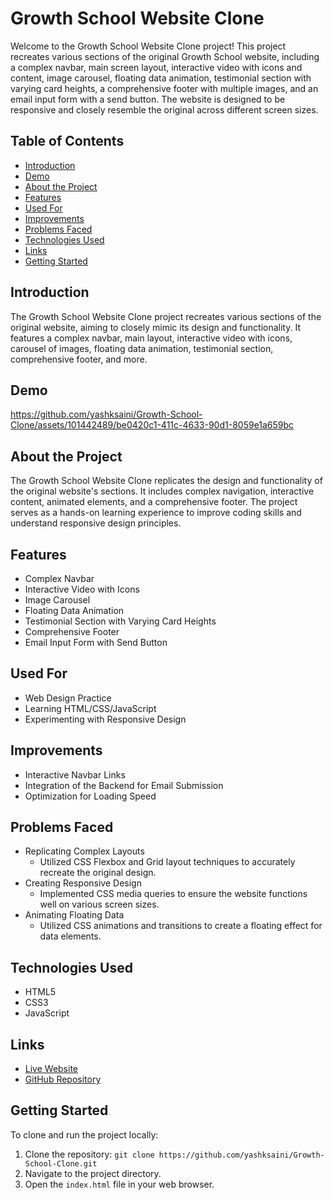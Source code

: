 # Growth School Website Clone

Welcome to the Growth School Website Clone project! This project recreates various sections of the original Growth School website, including a complex navbar, main screen layout, interactive video with icons and content, image carousel, floating data animation, testimonial section with varying card heights, a comprehensive footer with multiple images, and an email input form with a send button. The website is designed to be responsive and closely resemble the original across different screen sizes.

## Table of Contents
- [Introduction](#introduction)
- [Demo](#demo)
- [About the Project](#about-the-project)
- [Features](#features)
- [Used For](#used-for)
- [Improvements](#improvements)
- [Problems Faced](#problems-faced)
- [Technologies Used](#technologies-used)
- [Links](#links)
- [Getting Started](#getting-started)

## Introduction
The Growth School Website Clone project recreates various sections of the original website, aiming to closely mimic its design and functionality. It features a complex navbar, main layout, interactive video with icons, carousel of images, floating data animation, testimonial section, comprehensive footer, and more.

## Demo


https://github.com/yashksaini/Growth-School-Clone/assets/101442489/be0420c1-411c-4633-90d1-8059e1a659bc


## About the Project
The Growth School Website Clone replicates the design and functionality of the original website's sections. It includes complex navigation, interactive content, animated elements, and a comprehensive footer. The project serves as a hands-on learning experience to improve coding skills and understand responsive design principles.

## Features
- Complex Navbar
- Interactive Video with Icons
- Image Carousel
- Floating Data Animation
- Testimonial Section with Varying Card Heights
- Comprehensive Footer
- Email Input Form with Send Button

## Used For
- Web Design Practice
- Learning HTML/CSS/JavaScript
- Experimenting with Responsive Design

## Improvements
- Interactive Navbar Links
- Integration of the Backend for Email Submission
- Optimization for Loading Speed

## Problems Faced
- Replicating Complex Layouts
  - Utilized CSS Flexbox and Grid layout techniques to accurately recreate the original design.
- Creating Responsive Design
  - Implemented CSS media queries to ensure the website functions well on various screen sizes.
- Animating Floating Data
  - Utilized CSS animations and transitions to create a floating effect for data elements.

## Technologies Used
- HTML5
- CSS3
- JavaScript

## Links
- [Live Website](https://growthschool-clone-yks.netlify.app/)
- [GitHub Repository](https://github.com/yashksaini/Growth-School-Clone)

## Getting Started
To clone and run the project locally:
1. Clone the repository: `git clone https://github.com/yashksaini/Growth-School-Clone.git`
2. Navigate to the project directory.
3. Open the `index.html` file in your web browser.
